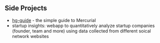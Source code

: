 ## Side Projects
* [hg-guide](http://blog.hanxiaogang.com/hg-guide/) - the simple guide to Mercurial 
* startup insights: webapp to quantitatively analyze startup companies (founder, team and more) using data collected from different soical network websites
